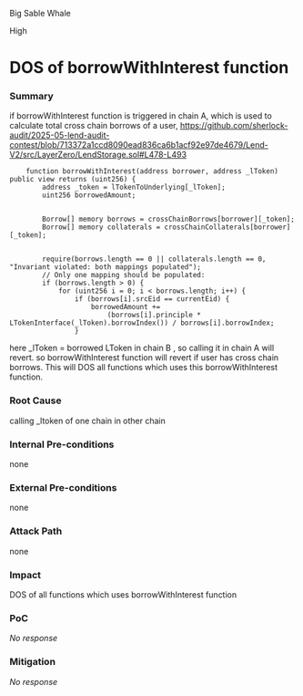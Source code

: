 Big Sable Whale

High

# DOS of borrowWithInterest function

### Summary

if  borrowWithInterest function is triggered in chain A, which is used to calculate total cross chain borrows of a user,
https://github.com/sherlock-audit/2025-05-lend-audit-contest/blob/713372a1ccd8090ead836ca6b1acf92e97de4679/Lend-V2/src/LayerZero/LendStorage.sol#L478-L493
```solidity
    function borrowWithInterest(address borrower, address _lToken) public view returns (uint256) {
        address _token = lTokenToUnderlying[_lToken];
        uint256 borrowedAmount;


        Borrow[] memory borrows = crossChainBorrows[borrower][_token];
        Borrow[] memory collaterals = crossChainCollaterals[borrower][_token];


        require(borrows.length == 0 || collaterals.length == 0, "Invariant violated: both mappings populated");
        // Only one mapping should be populated:
        if (borrows.length > 0) {
            for (uint256 i = 0; i < borrows.length; i++) {
                if (borrows[i].srcEid == currentEid) {
                    borrowedAmount +=
                        (borrows[i].principle * LTokenInterface(_lToken).borrowIndex()) / borrows[i].borrowIndex;
                }
```
here _lToken = borrowed  LToken in chain B , so calling it in chain A will revert.
so borrowWithInterest function will revert if user has cross chain borrows.
This will DOS all functions which uses this borrowWithInterest function.

### Root Cause

calling _ltoken of one chain in other chain 

### Internal Pre-conditions

none 

### External Pre-conditions

none 

### Attack Path

none 

### Impact

DOS of all functions which uses borrowWithInterest function 

### PoC

_No response_

### Mitigation

_No response_